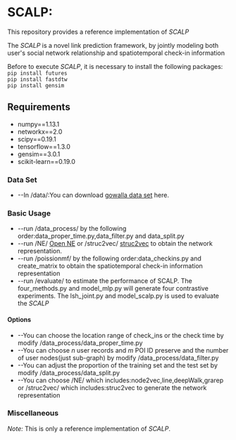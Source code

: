 # SCALP:

This repository provides a reference implementation of *SCALP*

The *SCALP* is a novel link prediction framework, by jointly modeling both user's social network relationship and spatiotemporal check-in information

Before to execute *SCALP*, it is necessary to install the following packages:
<br/>
``pip install futures``
<br/>
``pip install fastdtw``
<br/>
``pip install gensim``

## Requirements

-  numpy==1.13.1
-  networkx==2.0
-  scipy==0.19.1
-  tensorflow==1.3.0
-  gensim==3.0.1
-  scikit-learn==0.19.0

### Data Set
- --In /data/:You can download [gowalla data set](http://snap.stanford.edu/data/loc-gowalla.html) here.

### Basic Usage

- --run /data_process/ by the following order:data_proper_time.py,data_filter.py and data_split.py
- --run /NE/ [Open NE](https://github.com/thunlp/OpenNE) or /struc2vec/ [struc2vec](https://github.com/leoribeiro/struc2vec) to obtain the network representation.
- --run /poissionmf/ by the following order:data_checkins.py and create_matrix to obtain the spatiotemporal check-in information representation
- --run /evaluate/ to estimate the performance of SCALP. The four_methods.py and model_mlp.py will generate four contrastive experiments. The lsh_joint.py and model_scalp.py is used to evaluate the *SCALP*

#### Options

- --You can choose the location range of check_ins or the check time by modify /data_process/data_proper_time.py
- --You can choose *n* user records and *m* POI ID preserve and the number of user nodes(just sub-graph) by modify /data_process/data_filter.py
- --You can adjust the proportion of the training set and the test set by modify /data_process/data_split.py
- --You can choose /NE/ which includes:node2vec,line,deepWalk,grarep or /struc2vec/ which includes:struc2vec to generate the network representation

### Miscellaneous

*Note:* This is only a reference implementation of *SCALP*.
